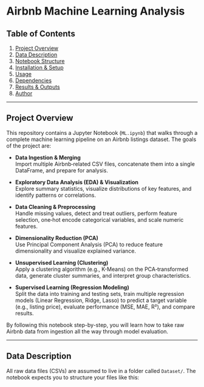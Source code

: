 # Airbnb Machine Learning Analysis

## Table of Contents
1. [Project Overview](#project-overview)  
2. [Data Description](#data-description)  
3. [Notebook Structure](#notebook-structure)  
4. [Installation & Setup](#installation--setup)  
5. [Usage](#usage)  
6. [Dependencies](#dependencies)  
7. [Results & Outputs](#results--outputs)  
8. [Author](#author)  

---

## Project Overview

This repository contains a Jupyter Notebook (`ML.ipynb`) that walks through a complete machine learning pipeline on an Airbnb listings dataset. The goals of the project are:

- **Data Ingestion & Merging**  
  Import multiple Airbnb‐related CSV files, concatenate them into a single DataFrame, and prepare for analysis.

- **Exploratory Data Analysis (EDA) & Visualization**  
  Explore summary statistics, visualize distributions of key features, and identify patterns or correlations.

- **Data Cleaning & Preprocessing**  
  Handle missing values, detect and treat outliers, perform feature selection, one‐hot encode categorical variables, and scale numeric features.

- **Dimensionality Reduction (PCA)**  
  Use Principal Component Analysis (PCA) to reduce feature dimensionality and visualize explained variance.

- **Unsupervised Learning (Clustering)**  
  Apply a clustering algorithm (e.g., K-Means) on the PCA‐transformed data, generate cluster summaries, and interpret group characteristics.

- **Supervised Learning (Regression Modeling)**  
  Split the data into training and testing sets, train multiple regression models (Linear Regression, Ridge, Lasso) to predict a target variable (e.g., listing price), evaluate performance (MSE, MAE, R²), and compare results.

By following this notebook step-by-step, you will learn how to take raw Airbnb data from ingestion all the way through model evaluation.

---

## Data Description

All raw data files (CSVs) are assumed to live in a folder called `Dataset/`. The notebook expects you to structure your files like this:

